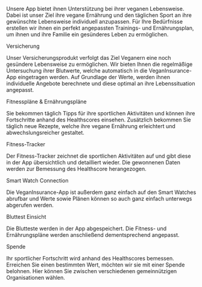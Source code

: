 
Unsere App bietet ihnen Unterstützung bei ihrer veganen Lebensweise. Dabei ist unser Ziel ihre vegane Ernährung und den täglichen Sport an ihre gewünschte Lebensweise individuell anzupassen. Für Ihre Bedürfnisse erstellen wir ihnen ein perfekt angepassten Trainings- und Ernährungsplan, um ihnen und ihre Familie ein gesünderes Leben zu ermöglichen.

Versicherung 

Unser Versicherungsprodukt verfolgt das Ziel Veganern eine noch gesündere Lebensweise zu ermöglichen. Wir bieten Ihnen die regelmäßige Untersuchung ihrer Blutwerte, welche automatisch in die VeganInsurance-App eingetragen werden. Auf Grundlage der Werte, werden ihnen individuelle Angebote berechnete und diese optimal an ihre Lebenssituation angepasst. 

Fitnesspläne & Ernährungspläne

Sie bekommen täglich Tipps für ihre sportlichen Aktivitäten und können ihre Fortschritte anhand des Healthscores einsehen. Zusätzlich bekommen Sie täglich neue Rezepte, welche ihre vegane Ernährung erleichtert und abwechslungsreicher gestaltet. 

Fitness-Tracker

Der Fitness-Tracker zeichnet die sportlichen Aktivitäten auf und gibt diese in der App übersichtlich und detailliert wieder. Die gewonnenen Daten werden zur Bemessung des Healthscore herangezogen.

Smart Watch Connection

Die VeganInsurance-App ist außerdem ganz einfach auf den Smart Watches abrufbar und Werte sowie Plänen können so auch ganz einfach unterwegs abgerufen werden. 

Bluttest Einsicht

Die Blutteste werden in der App abgespeichert. Die Fitness- und Ernährungspläne werden anschließend dementsprechend angepasst.

Spende

Ihr sportlicher Fortschritt wird anhand des Healthscores bemessen. Erreichen Sie einen bestimmten Wert, möchten wir sie mit einer Spende belohnen. Hier können Sie zwischen verschiedenen gemeinnützigen Organisationen wählen.
